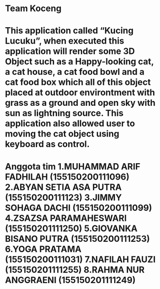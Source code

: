 # Team Koceng
# This  application  called  “Kucing  Lucuku”,  when  executed  this  application  will  render  some  3D  Object  such  as  a  Happy-looking  cat,  a  cat  house,  a  cat  food  bowl  and  a  cat  food  box  which  all  of  this  object  placed  at  outdoor  environtment  with  grass  as  a  ground  and  open  sky  with  sun  as  lightning  source.  This  application  also  allowed  user  to  moving  the  cat  object  using  keyboard  as  control. 
# 
# Anggota  tim  1.MUHAMMAD  ARIF  FADHILAH  (155150200111096)    2.ABYAN  SETIA  ASA  PUTRA  (155150200111123)  3.JIMMY  SOHAGA  DACHI  (155150200111099)  4.ZSAZSA  PARAMAHESWARI  (155150201111250)  5.GIOVANKA  BISANO  PUTRA  (155150200111253)    6.YOGA  PRATAMA  (155150200111031)    7.NAFILAH  FAUZI  (155150201111255)    8.RAHMA  NUR  ANGGRAENI  (155150201111249)  
